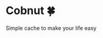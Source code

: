 # Cobnut :four_leaf_clover:

Simple cache to make your life easy

<!-- ### Why should you use cobnut? -->


